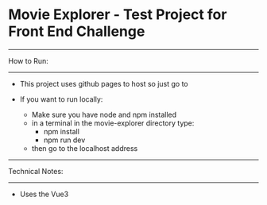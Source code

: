
<h1><b>Movie Explorer - Test Project for Front End Challenge</b></h1>




___________
How to Run:
___________
- This project uses github pages to host so just go to <TBC>

- If you want to run locally:
    - Make sure you have node and npm installed
    - in a terminal in the movie-explorer directory type:
        - npm install
        - npm run dev
    - then go to the localhost address

________________
Technical Notes:
________________
- Uses the Vue3 <script setup> syntax which is simpler than the old way with "export default .." for single file components
   - See the vue documentation for more details https://vuejs.org/api/sfc-script-setup      
     
- Typescript is used for the scripting language
    - This allows the use of interfaces, strong typing, and is easier to maintain and to read than js.
 
- The project was set up with Vite build tool and dev server 
    - this makes the build really fast, with hot reload
    - more lightweight than webpack
 
- Http requests use axios instead of the native fetch API
    - the requests are simpler, less lines of code,
    - query param support built in and automatic JSON parsing

____________
Style Notes:
____________
    - Different colours for light and dark mode
    - Responsive to different screen sizes
    - I tried to make it pretty

_______________
For the Future:
_______________
 - Things still to add but I thought would take too long (could come back to this in the future as as a front end learning project):
    - Using a UI library -> I just used standard css but getting to know the libries available and how to use them would be good to do in the future
    - PWA Extension
    - Unit tests
    - Thoroughly examine the Vue style guide to implement best practices https://vuejs.org/style-guide/rules-essential.html

